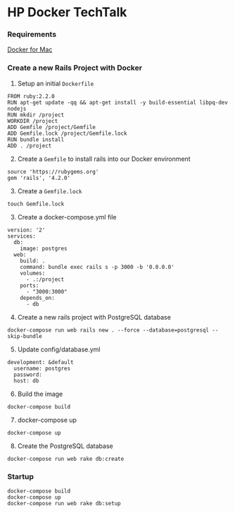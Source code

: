 # HP Docker TechTalk

### Requirements
[Docker for Mac](https://docs.docker.com/engine/installation/mac/)

### Create a new Rails Project with Docker
1. Setup an initial ```Dockerfile```
  ```
  FROM ruby:2.2.0
  RUN apt-get update -qq && apt-get install -y build-essential libpq-dev nodejs
  RUN mkdir /project
  WORKDIR /project
  ADD Gemfile /project/Gemfile
  ADD Gemfile.lock /project/Gemfile.lock
  RUN bundle install
  ADD . /project
  ```

2. Create a ```Gemfile``` to install rails into our Docker environment
  ```
  source 'https://rubygems.org'
  gem 'rails', '4.2.0'
  ```

3. Create a ```Gemfile.lock```
  ```
  touch Gemfile.lock
  ```

3. Create a docker-compose.yml file
  ```
  version: '2'
  services:
    db:
      image: postgres
    web:
      build: .
      command: bundle exec rails s -p 3000 -b '0.0.0.0'
      volumes:
        - .:/project
      ports:
        - "3000:3000"
      depends_on:
        - db
  ```
4. Create a new rails project with PostgreSQL database
  ```
  docker-compose run web rails new . --force --database=postgresql --skip-bundle
  ```
  
5. Update config/database.yml
  ```
  development: &default
    username: postgres
    password:
    host: db
  ```
  
6. Build the image
  ```
  docker-compose build
  ```
  
7. docker-compose up
  ```
  docker-compose up
  ```
  
8. Create the PostgreSQL database
  ```
  docker-compose run web rake db:create
  ```

### Startup
```
docker-compose build
docker-compose up
docker-compose run web rake db:setup
```
